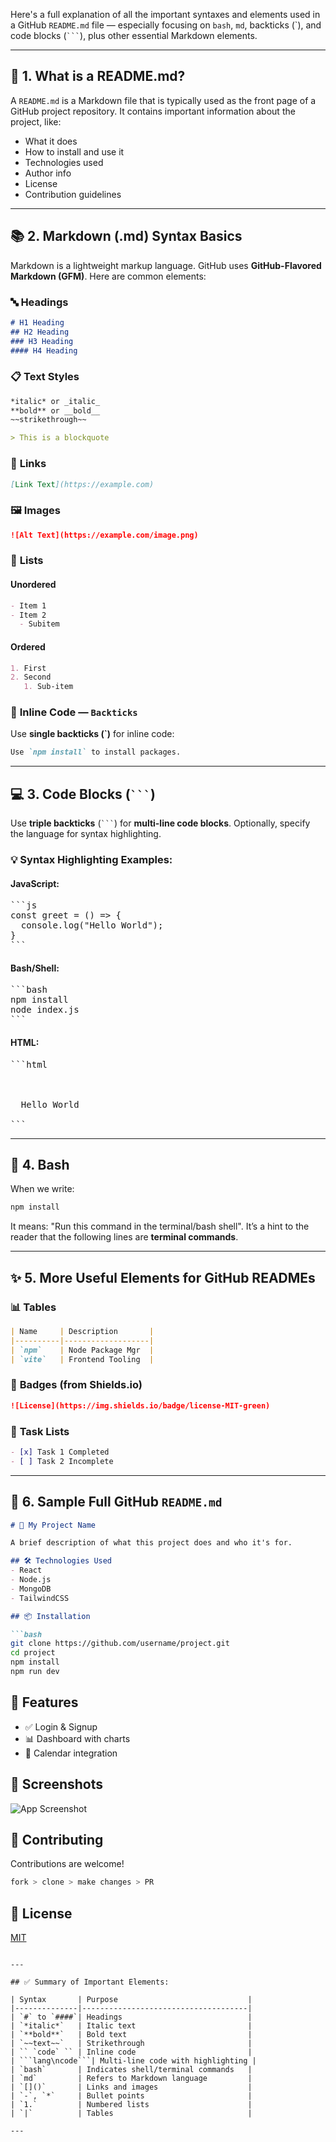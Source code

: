 Here's a full explanation of all the important syntaxes and elements used in a GitHub `README.md` file — especially focusing on `bash`, `md`, backticks (\`), and code blocks (` ``` `), plus other essential Markdown elements.

---

## 🧾 **1. What is a README.md?**

A `README.md` is a Markdown file that is typically used as the front page of a GitHub project repository. It contains important information about the project, like:

* What it does
* How to install and use it
* Technologies used
* Author info
* License
* Contribution guidelines

---

## 📚 **2. Markdown (.md) Syntax Basics**

Markdown is a lightweight markup language. GitHub uses **GitHub-Flavored Markdown (GFM)**. Here are common elements:

### 🔤 **Headings**

```md
# H1 Heading
## H2 Heading
### H3 Heading
#### H4 Heading
```

### 📋 **Text Styles**

```md
*italic* or _italic_
**bold** or __bold__
~~strikethrough~~

> This is a blockquote
```

### 🔗 **Links**

```md
[Link Text](https://example.com)
```

### 🖼️ **Images**

```md
![Alt Text](https://example.com/image.png)
```

### 📌 **Lists**

#### Unordered

```md
- Item 1
- Item 2
  - Subitem
```

#### Ordered

```md
1. First
2. Second
   1. Sub-item
```

### 🔣 **Inline Code** — `Backticks`

Use **single backticks (\`)** for inline code:

```md
Use `npm install` to install packages.
```

---

## 💻 **3. Code Blocks (` ``` `)**

Use **triple backticks** (` ``` `) for **multi-line code blocks**. Optionally, specify the language for syntax highlighting.

### 💡 Syntax Highlighting Examples:

#### JavaScript:

<pre lang="md">
```js
const greet = () => {
  console.log("Hello World");
}
```
</pre>

#### Bash/Shell:

<pre lang="md">
```bash
npm install
node index.js
```
</pre>

#### HTML:

<pre lang="md">
```html
<!DOCTYPE html>
<html>
  <head><title>Hello</title></head>
  <body>Hello World</body>
</html>
```
</pre>

---

## 📁 **4. Bash**

When we write:

```bash
npm install
```

It means: "Run this command in the terminal/bash shell". It’s a hint to the reader that the following lines are **terminal commands**.

---

## ✨ **5. More Useful Elements for GitHub READMEs**

### 📊 **Tables**

```md
| Name     | Description       |
|----------|-------------------|
| `npm`    | Node Package Mgr  |
| `vite`   | Frontend Tooling  |
```

### 📌 **Badges** (from Shields.io)

```md
![License](https://img.shields.io/badge/license-MIT-green)
```

### 🧠 **Task Lists**

```md
- [x] Task 1 Completed
- [ ] Task 2 Incomplete
```

---

## 🧱 **6. Sample Full GitHub `README.md`**

````md
# 🚀 My Project Name

A brief description of what this project does and who it's for.

## 🛠️ Technologies Used
- React
- Node.js
- MongoDB
- TailwindCSS

## 📦 Installation

```bash
git clone https://github.com/username/project.git
cd project
npm install
npm run dev
````

## 📄 Features

* ✅ Login & Signup
* 📊 Dashboard with charts
* 📅 Calendar integration

## 📸 Screenshots

![App Screenshot](https://via.placeholder.com/500)

## 🤝 Contributing

Contributions are welcome!

```bash
fork > clone > make changes > PR
```

## 📜 License

[MIT](https://choosealicense.com/licenses/mit/)

````

---

## ✅ Summary of Important Elements:

| Syntax       | Purpose                             |
|--------------|-------------------------------------|
| `#` to `####`| Headings                            |
| `*italic*`   | Italic text                         |
| `**bold**`   | Bold text                           |
| `~~text~~`   | Strikethrough                       |
| `` `code` `` | Inline code                         |
| ```lang\ncode```| Multi-line code with highlighting |
| `bash`       | Indicates shell/terminal commands   |
| `md`         | Refers to Markdown language         |
| `[]()`       | Links and images                    |
| `-`, `*`     | Bullet points                       |
| `1.`         | Numbered lists                      |
| `|`          | Tables                              |

---
